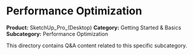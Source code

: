 # Performance Optimization

**Product:** SketchUp_Pro_(Desktop)
**Category:** Getting Started & Basics
**Subcategory:** Performance Optimization

This directory contains Q&A content related to this specific subcategory.
